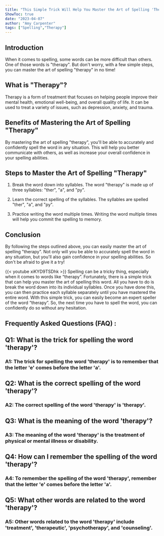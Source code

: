 ```yaml
---
title: "This Simple Trick Will Help You Master the Art of Spelling 'Therapy'!"
ShowToc: true 
date: "2023-04-07"
author: "Amy Carpenter" 
tags: ["Spelling","Therapy"]
---
```

## Introduction

When it comes to spelling, some words can be more difficult than others. One of those words is "therapy". But don't worry, with a few simple steps, you can master the art of spelling "therapy" in no time!

## What is "Therapy"?

Therapy is a form of treatment that focuses on helping people improve their mental health, emotional well-being, and overall quality of life. It can be used to treat a variety of issues, such as depression, anxiety, and trauma.

## Benefits of Mastering the Art of Spelling "Therapy"

By mastering the art of spelling "therapy", you'll be able to accurately and confidently spell the word in any situation. This will help you better communicate with others, as well as increase your overall confidence in your spelling abilities.

## Steps to Master the Art of Spelling "Therapy"

1. Break the word down into syllables. The word "therapy" is made up of three syllables: "ther", "a", and "py".

2. Learn the correct spelling of the syllables. The syllables are spelled "ther", "a", and "py".

3. Practice writing the word multiple times. Writing the word multiple times will help you commit the spelling to memory.

## Conclusion

By following the steps outlined above, you can easily master the art of spelling "therapy". Not only will you be able to accurately spell the word in any situation, but you'll also gain confidence in your spelling abilities. So don't be afraid to give it a try!

{{< youtube xiKYD9TSDhk >}} 
Spelling can be a tricky thing, especially when it comes to words like “therapy”. Fortunately, there is a simple trick that can help you master the art of spelling this word. All you have to do is break the word down into its individual syllables. Once you have done this, you can then practice each syllable separately until you have mastered the entire word. With this simple trick, you can easily become an expert speller of the word “therapy”. So, the next time you have to spell the word, you can confidently do so without any hesitation.

## Frequently Asked Questions (FAQ) :
<h2>Q1: What is the trick for spelling the word 'therapy'?</h2>

<h3>A1: The trick for spelling the word 'therapy' is to remember that the letter 'e' comes before the letter 'a'.</h3>

<h2>Q2: What is the correct spelling of the word 'therapy'?</h2>

<h3>A2: The correct spelling of the word 'therapy' is 'therapy'.</h3>

<h2>Q3: What is the meaning of the word 'therapy'?</h2>

<h3>A3: The meaning of the word 'therapy' is the treatment of physical or mental illness or disability.</h3>

<h2>Q4: How can I remember the spelling of the word 'therapy'?</h2>

<h3>A4: To remember the spelling of the word 'therapy', remember that the letter 'e' comes before the letter 'a'.</h3>

<h2>Q5: What other words are related to the word 'therapy'?</h2>

<h3>A5: Other words related to the word 'therapy' include 'treatment', 'therapeutic', 'psychotherapy', and 'counseling'.</h3>





